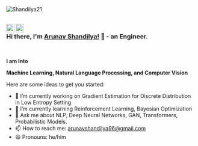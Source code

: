 <p align="left"> <img src="https://komarev.com/ghpvc/?username=Shandilya21" alt="Shandilya21" /> </p>

<br/>
<a href="https://twitter.com/shandilyaarunav?lang=en">
  <img align="left" alt="ShandilyaArunav| Twitter" width="22px" src="https://cdn.jsdelivr.net/npm/simple-icons@v3/icons/twitter.svg" />
</a>
<a href="https://www.linkedin.com/in/arunav-shandilya/">
  <img align="left" alt="Linkedin" width="22px" src="https://cdn.jsdelivr.net/npm/simple-icons@v3/icons/linkedin.svg" />
</a>


### Hi there, I'm [Arunav Shandilya!](https://shandilya21.github.io/) 👋 - an Engineer.

<br />


**I am Into**

**Machine Learning, Natural Language Processing, and Computer Vision**
<br />

Here are some ideas to get you started:

- 🔭 I’m currently working on Gradient Estimation for Discrete Distribution in Low Entropy Setting
- 🌱 I’m currently learning Reinforcement Learning, Bayesian Optimization
- 💬 Ask me about NLP, Deep Neural Networks, GAN, Transformers, Probabilistic Models.
- 📫 How to reach me: arunavshandilya96@gmail.com
- 😄 Pronouns: he/him

